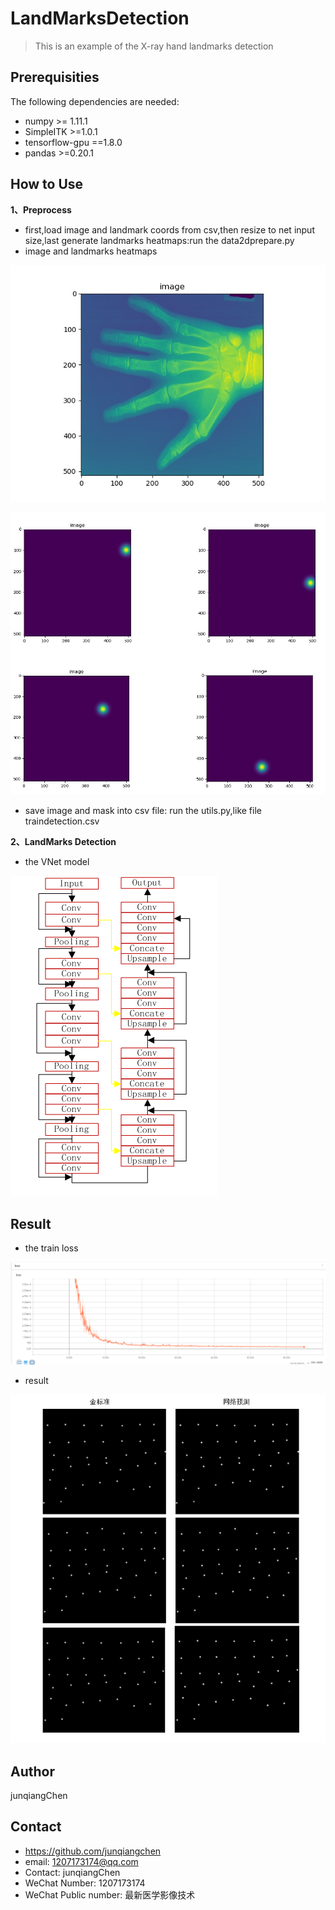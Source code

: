 # LandMarksDetection
> This is an example of the X-ray hand landmarks detection

## Prerequisities
The following dependencies are needed:
- numpy >= 1.11.1
- SimpleITK >=1.0.1
- tensorflow-gpu ==1.8.0
- pandas >=0.20.1

## How to Use

**1、Preprocess**

* first,load image and landmark coords from csv,then resize to net input size,last generate landmarks heatmaps:run the data2dprepare.py
* image and landmarks heatmaps

![](Image.jpeg)

![](landmarksheatmaps.bmp)


* save image and mask into csv file: run the utils.py,like file traindetection.csv

**2、LandMarks Detection**

* the VNet model

![](2dVnet.png)

## Result

* the train loss

![](loss.bmp)

* result

![](result.bmp)

## Author

junqiangChen

## Contact
* https://github.com/junqiangchen
* email: 1207173174@qq.com
* Contact: junqiangChen
* WeChat Number: 1207173174
* WeChat Public number: 最新医学影像技术
